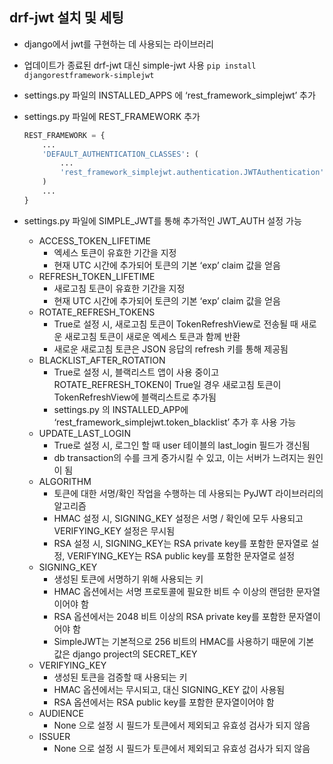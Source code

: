 ## drf-jwt 설치 및 세팅

- django에서 jwt를 구현하는 데 사용되는 라이브러리
- 업데이트가 종료된 drf-jwt 대신 simple-jwt 사용
`pip install djangorestframework-simplejwt`
- settings.py 파일의 INSTALLED_APPS 에 ‘rest_framework_simplejwt’ 추가
- settings.py 파일에 REST_FRAMEWORK 추가
    
    ```python
    REST_FRAMEWORK = {
    	...
    	'DEFAULT_AUTHENTICATION_CLASSES': (
    		...
    		'rest_framework_simplejwt.authentication.JWTAuthentication',
    	)
    	...
    }
    ```
    
- settings.py 파일에 SIMPLE_JWT를 통해 추가적인 JWT_AUTH 설정 가능
    - ACCESS_TOKEN_LIFETIME
        - 엑세스 토큰이 유효한 기간을 지정
        - 현재 UTC 시간에 추가되어 토큰의 기본 ‘exp’ claim 값을 얻음
    - REFRESH_TOKEN_LIFETIME
        - 새로고침 토큰이 유효한 기간을 지정
        - 현재 UTC 시간에 추가되어 토큰의 기본 ‘exp’ claim 값을 얻음
    - ROTATE_REFRESH_TOKENS
        - True로 설정 시, 새로고침 토큰이 TokenRefreshView로 전송될 때 새로운 새로고침 토큰이 새로운 엑세스 토큰과 함께 반환
        - 새로운 새로고침 토큰은 JSON 응답의 refresh 키를 통해 제공됨
    - BLACKLIST_AFTER_ROTATION
        - True로 설정 시, 블랙리스트 앱이 사용 중이고 ROTATE_REFRESH_TOKEN이 True일 경우 새로고침 토큰이 TokenRefreshView에 블랙리스트로 추가됨
        - settings.py 의 INSTALLED_APP에 ‘rest_framework_simplejwt.token_blacklist’ 추가 후 사용 가능
    - UPDATE_LAST_LOGIN
        - True로 설정 시, 로그인 할 때 user 테이블의 last_login 필드가 갱신됨
        - db transaction의 수를 크게 증가시킬 수 있고, 이는 서버가 느려지는 원인이 됨
    - ALGORITHM
        - 토큰에 대한 서명/확인 작업을 수행하는 데 사용되는 PyJWT 라이브러리의 알고리즘
        - HMAC 설정 시, SIGNING_KEY 설정은 서명 / 확인에 모두 사용되고 VERIFYING_KEY 설정은 무시됨
        - RSA 설정 시, SIGNING_KEY는 RSA private key를 포함한 문자열로 설정, VERIFYING_KEY는 RSA public key를 포함한 문자열로 설정
    - SIGNING_KEY
        - 생성된 토큰에 서명하기 위해 사용되는 키
        - HMAC 옵션에서는 서명 프로토콜에 필요한 비트 수 이상의 랜덤한 문자열이어야 함
        - RSA 옵션에서는 2048 비트 이상의 RSA private key를 포함한 문자열이어야 함
        - SimpleJWT는 기본적으로 256 비트의 HMAC를 사용하기 때문에 기본 값은 django project의 SECRET_KEY
    - VERIFYING_KEY
        - 생성된 토큰을 검증할 때 사용되는 키
        - HMAC 옵션에서는 무시되고, 대신 SIGNING_KEY 값이 사용됨
        - RSA 옵션에서는 RSA public key를 포함한 문자열이어야 함
    - AUDIENCE
        - None 으로 설정 시 필드가 토큰에서 제외되고 유효성 검사가 되지 않음
    - ISSUER
        - None 으로 설정 시 필드가 토큰에서 제외되고 유효성 검사가 되지 않음